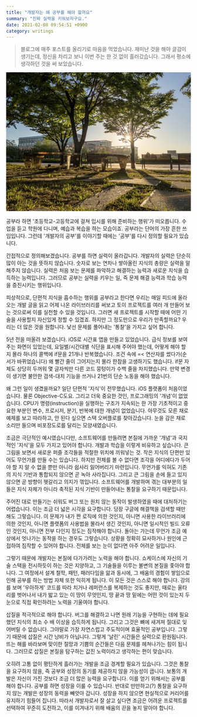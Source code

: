 ```yaml
---
title: "개발자는 왜 공부를 해야 할까요"
summary: "진짜 실력을 키워보자구요."
date: 2021-02-08 09:54:51 +0900
category: writings
---
```


> 블로그에 매주 포스트를 올리기로 마음을 먹었습니다. 재미난 것을 해야 글감이 생기는데, 정신을 차리고 보니 이번 주는 한 것 없이 흘러갔습니다. 그래서 평소에 생각하던 것을 써 보았습니다.

![campus-grass.jpg](/assets/images/VodC461.jpg)

공부라 하면 '초등학교-고등학교에 걸쳐 입시를 위해 준비하는 행위'가 떠오릅니다. 수업을 듣고 학원에 다니며, 예습과 복습을 하는 모습이죠. 공부라는 단어의 가장 흔한 쓰임입니다. 그런데 '개발자의 공부'를 이야기할 때에는 '공부'를 다시 정의할 필요가 있습니다.

간접적으로 정의해보겠습니다. 공부를 하면 실력이 올라갑니다. 개발자의 실력은 단순히 많이 아는 것을 뜻하지 않습니다. 숫자로 보는 연차나 쌓아올린 지식의 총량은 실력을 말해주지 않습니다. 실력은 처음 보는 문제를 파악하고 해결하는 능력과 새로운 지식을 습득하는 능력입니다. 그러므로 공부는 실력을 키우는 일, 즉 문제 해결 능력과 학습 능력을 증진시키는 행위입니다.

피상적으로, 단편적 지식을 흡수하는 행위를 공부라고 한다면 우리는 매일 피드에 올라오는 개발 글을 읽고 어제 나온 라이브러리를 써보고 토이 프로젝트를 여러 개 만들어 보는 것으로써 이를 실천할 수 있을 것입니다. 그러면 새 프로젝트를 시작할 때에 어떤 기술을 사용할지 자신있게 정할 수 있겠죠. 하지만 그 정도만으로 우리가 만족할까요? 우리는 더 많은 것을 원합니다. 낯선 문제를 풀어내는 '통찰'을 가지고 싶어 합니다.

5년 전을 떠올려 보겠습니다. iOS로 시간표 앱을 만들고 있었습니다. 급식 정보를 보여주는 화면이 있었는데, 요일별/시간대별 식단을 표시해 주어야 했는데, 어떻게 해야 할 지 몰라 하나의 콜백에 if문을 21개나 반복했습니다. 조건 속에 =< 연산자를 썼다가(순서가 바뀌었습니다) 왜 빨간 줄이 그어지는지 몰라 한참을 고생하기도 했습니다. if문 자체도 상당히 두꺼워 몇 글자씩만 다른 코드 뭉텅이가 수백 줄을 차지했습니다. 만약 변경이 생기면 불안한 검색-대치 기능을 쓰거나 21번의 단순 노동을 해야 했습니다.

왜 그런 일이 생겼을까요? 일단 단편적 '지식'이 전무했습니다. iOS 플랫폼이 처음이었습니다. 물론 Objective-C도요. 그리고 더욱 중요한 것인, 프로그래밍의 '개념'이 없었습니다. CPU가 명령(instruction)을 실행하는 구조가 지속되는 한 가장 기초적이고 중요한 부분인 변수, 프로시저, 분기, 반복에 대한 개념이 없었습니다. 아무것도 모른 채로 예제를 보고 따라하고, 안 된다 싶으면 스택 오버플로를 찾아갔습니다. 눈을 감은 채로 소리만 들으며 비포장도로를 달리는 모양새였습니다.

조금은 극단적인 예시였습니다만, 소프트웨어를 만들려면 본질에 가까운 '개념'과 국지적인 '지식'을 모두 가지고 있어야 합니다. 개발과 학습을 이렇게 비유하고 싶습니다. 큰 그림을 보면서 새로운 퍼즐 조각들을 적절한 위치에 끼워넣는 것. 작은 지식의 단편만 있어도 무언가를 만들 수는 있습니다. 하지만 전체를 볼 수 없다면 조각을 어디에다가 두어야 할 지 알 수 없을 뿐만 아니라 쉽사리 잃어버리기 마련입니다. 무언가를 익혀도 기존의 지식 기반과 통합되지 않으면 곧 녹아 사라집니다. 그리고 큰 그림을 손에 들고 있지 않으면 곧 방향이 헷갈리고 의지가 꺾입니다. 소프트웨어를 개발하며 겪는 대부분의 일들은 지식 자체가 아니라 축적된 지식 기반이 만들어내는 통찰을 요구하기 때문입니다.

주어진 대로 만들기는 쉬워도 버그 또는 원치 않는 동작이 발생하였을 때에 대처하기는 어렵습니다. 이는 조금 더 넓은 시각을 요구합니다. 당장 구글에 해결책을 검색할 때만 해도 그렇습니다. 이 문제가 내가 짠 로직에 의한 것인지, 아니면 사용한 라이브러리에 의한 것인지, 아니면 플랫폼의 사용법을 몰라서 생긴 것인지, 아니면 일시적인 빌드 오류인 것인지, 아니면 전부 다인지 정도는 짐작해야 합니다. 돌아는 가는데 무언가 조금 예상에서 엇나가는 동작을 하는 경우도 그렇습니다. 상황을 정확히 묘사하거나 원인에 근접하여 짐작할 수 있어야 합니다. 전체를 보는 눈이 없다면 아주 어려운 일입니다.

그렇기 때문에 개발자는 본질에 다가가려는 노력을 해야 합니다. 쇼케이스에 자신의 기술 스택을 전시하듯이 하는 것은 지양하고, 그 기술들을 이루는 불변의 본질을 좇아야 합니다. 그 여정에서 설계 철학, 패턴, 패러다임을 앎과 동시에, 그 배움의 경험이 쌓임으로 인해 공부를 하는 방법 자체 또한 익히게 됩니다. 이 모든 것은 스스로 해야 합니다. 강의를 보며 '우아하게' 코드를 따라 치거나 레퍼런스를 복제하는 것도 좋지만, 때로는 울타리를 벗어나서 내가 밟고 있는 이 땅이 무엇인지, 땅 끝과 땅 밑에는 어떤 것이 있는지 두 눈으로 직접 확인하려는 노력을 기울여야 합니다.

삽질을 적극적으로 해야 합니다. 버그를 해결하고 나면 원래 기능을 구현하는 데에 필요했던 지식의 최소 수 배 이상을 습득하게 됩니다. 그리고 그것은 뼈에 새겨져 절대로 잊어버릴 수 없습니다. 그야말로 가장 자연스럽고 주도적이며 효율적인 공부입니다. 그렇기 때문에 삽질은 시간 낭비가 아닙니다. 그렇게 '날린' 시간들은 실력으로 환원됩니다. 뜨는 해를 바라보며 맞이한 절망과 기쁨의 순간들은 다음 문제를 헤쳐나가는 힘이 됩니다. 그러므로 삽질은 본질을 탐구하는 값진 노력이라고 생각하는 편이 맞습니다.

오히려 고통 없이 평탄하게 흘러가는 개발을 조금 경계할 필요가 있습니다. 그것은 통찰을 요구하지 않을, 즉 공부와 성장의 동기를 제공하지 않을 가능성이 큽니다. 보통의 개발은 자신이 가진 것보다 조금 더 많은 능력을 요구합니다. 이를 얻기 위해서는 공부를 해야 합니다. 공부를 하면 성장을 이룰 수 있습니다. 반대로 만만하고(?) 통찰을 요구하지 않는 개발은 성장의 동력을 빼앗아 갑니다. 성장을 하지 않으면 현실적으로 커리어를 유지하기 힘들어 집니다. 따라서 개발자로서 잘 살고 싶다면 조금은 어려운 프로젝트를 선택하여 꾸준히 도전하고, 이를 이겨내기 위해 배움의 끈을 놓지 말아야 합니다.
